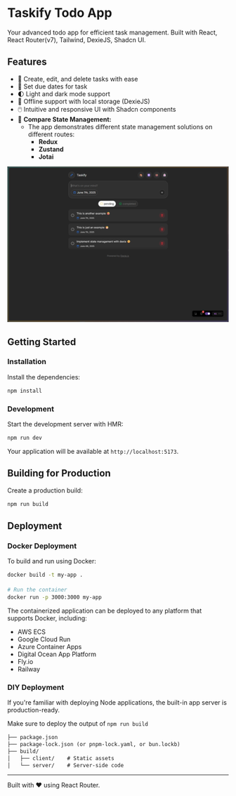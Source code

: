 # Taskify Todo App

Your advanced todo app for efficient task management. Built with React, React Router(v7), Tailwind, DexieJS, Shadcn UI.

## Features

- 📝 Create, edit, and delete tasks with ease
- 📅 Set due dates for task
- 🌓 Light and dark mode support
- 💾 Offline support with local storage (DexieJS)
- 🖱️ Intuitive and responsive UI with Shadcn components
- 🧩 **Compare State Management:**
  - The app demonstrates different state management solutions on different routes:
    - **Redux**
    - **Zustand**
    - **Jotai**

![Taskify App](public/app.png)

## Getting Started

### Installation

Install the dependencies:

```bash
npm install
```

### Development

Start the development server with HMR:

```bash
npm run dev
```

Your application will be available at `http://localhost:5173`.

## Building for Production

Create a production build:

```bash
npm run build
```

## Deployment

### Docker Deployment

To build and run using Docker:

```bash
docker build -t my-app .

# Run the container
docker run -p 3000:3000 my-app
```

The containerized application can be deployed to any platform that supports Docker, including:

- AWS ECS
- Google Cloud Run
- Azure Container Apps
- Digital Ocean App Platform
- Fly.io
- Railway

### DIY Deployment

If you're familiar with deploying Node applications, the built-in app server is production-ready.

Make sure to deploy the output of `npm run build`

```text
├── package.json
├── package-lock.json (or pnpm-lock.yaml, or bun.lockb)
├── build/
│   ├── client/    # Static assets
│   └── server/    # Server-side code
```

---

Built with ❤️ using React Router.
